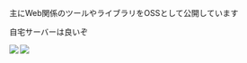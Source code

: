 主にWeb関係のツールやライブラリをOSSとして公開しています  
  
自宅サーバーは良いぞ  
  
<img align="left" src="https://github-readme-stats.vercel.app/api?username=xpadev-net" />
<img align="left" src="https://github-readme-stats.vercel.app/api/top-langs/?username=xpadev-net" />
